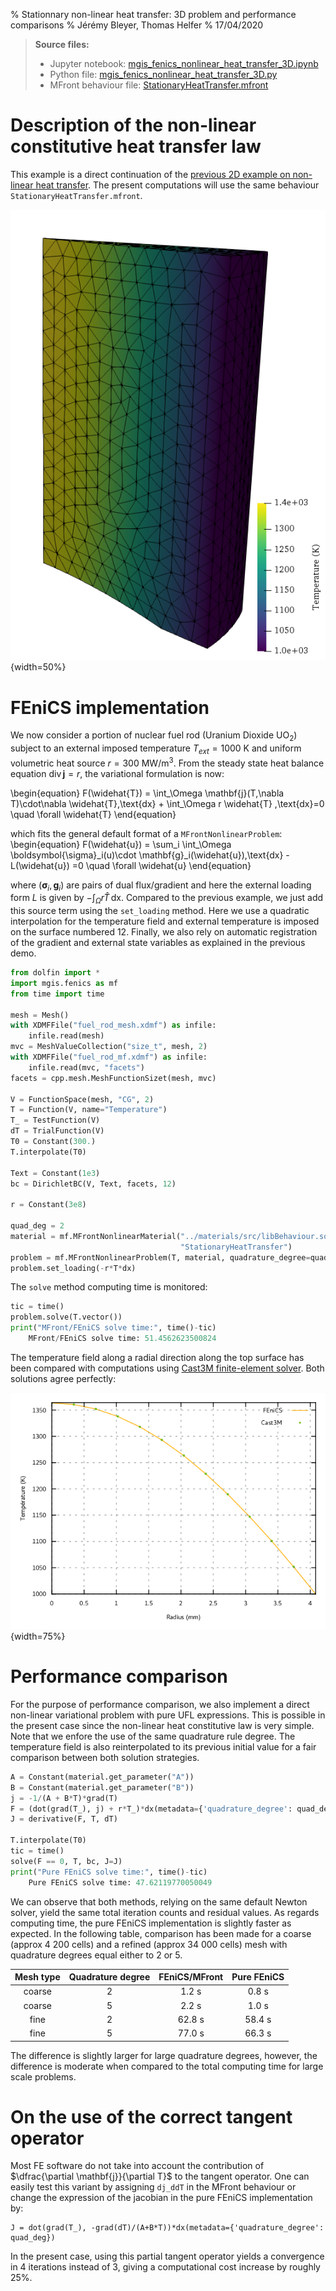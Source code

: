 % Stationnary non-linear heat transfer: 3D problem and performance comparisons
% Jérémy Bleyer, Thomas Helfer
% 17/04/2020

> **Source files:**
>
> * Jupyter notebook: [mgis_fenics_nonlinear_heat_transfer_3D.ipynb](https://gitlab.enpc.fr/navier-fenics/mgis-fenics-demos/raw/master/demos/nonlinear_heat_transfer/mgis_fenics_nonlinear_heat_transfer_3D.ipynb)
> * Python file: [mgis_fenics_nonlinear_heat_transfer_3D.py](https://gitlab.enpc.fr/navier-fenics/mgis-fenics-demos/raw/master/demos/nonlinear_heat_transfer/mgis_fenics_nonlinear_heat_transfer_3D.py)
> * MFront behaviour file: [StationaryHeatTransfer.mfront](https://gitlab.enpc.fr/navier-fenics/mgis-fenics-demos/raw/master/demos/nonlinear_heat_transfer/StationaryHeatTransfer.mfront)

# Description of the non-linear constitutive heat transfer law

This example is a direct continuation of the [previous 2D example on
non-linear heat transfer](mgis_fenics_nonlinear_heat_transfer.html). The
present computations will use the same behaviour
`StationaryHeatTransfer.mfront`.

![](img/fuel_rod_solution.png ""){width=50%}

# FEniCS implementation

We now consider a portion of nuclear fuel rod (Uranium Dioxide
$\text{UO}_2$) subject to an external imposed temperature
$T_{ext}=1000\text{ K}$ and uniform volumetric heat source $r=300 \text{
MW/m}^3$. From the steady state heat balance equation
$\operatorname{div}\mathbf{j} = r$, the variational formulation is now:

\begin{equation}
F(\widehat{T}) = \int_\Omega \mathbf{j}(T,\nabla T)\cdot\nabla \widehat{T}\,\text{dx} + \int_\Omega r \widehat{T} \,\text{dx}=0 \quad \forall \widehat{T}
\end{equation}

which fits the general default format of a `MFrontNonlinearProblem`:
\begin{equation}
F(\widehat{u}) = \sum_i \int_\Omega \boldsymbol{\sigma}_i(u)\cdot \mathbf{g}_i(\widehat{u})\,\text{dx} -L(\widehat{u}) =0 \quad \forall \widehat{u}
\end{equation}

where $(\boldsymbol{\sigma}_i,\mathbf{g}_i)$ are pairs of dual
flux/gradient and here the external loading form $L$ is given by
$-\int_\Omega r \widehat{T} \,\text{dx}$. Compared to the previous
example, we just add this source term using the `set_loading` method.
Here we use a quadratic interpolation for the temperature field and
external temperature is imposed on the surface numbered 12. Finally, we
also rely on automatic registration of the gradient and external state
variables as explained in the previous demo.


```python
from dolfin import *
import mgis.fenics as mf
from time import time

mesh = Mesh()
with XDMFFile("fuel_rod_mesh.xdmf") as infile:
    infile.read(mesh)
mvc = MeshValueCollection("size_t", mesh, 2)
with XDMFFile("fuel_rod_mf.xdmf") as infile:
    infile.read(mvc, "facets")
facets = cpp.mesh.MeshFunctionSizet(mesh, mvc)

V = FunctionSpace(mesh, "CG", 2)
T = Function(V, name="Temperature")
T_ = TestFunction(V)
dT = TrialFunction(V)
T0 = Constant(300.)
T.interpolate(T0)

Text = Constant(1e3)
bc = DirichletBC(V, Text, facets, 12)

r = Constant(3e8)

quad_deg = 2
material = mf.MFrontNonlinearMaterial("../materials/src/libBehaviour.so",
                                      "StationaryHeatTransfer")
problem = mf.MFrontNonlinearProblem(T, material, quadrature_degree=quad_deg, bcs=bc)
problem.set_loading(-r*T*dx)
```

The `solve` method computing time is monitored:


```python
tic = time()
problem.solve(T.vector())
print("MFront/FEniCS solve time:", time()-tic)
    MFront/FEniCS solve time: 51.4562623500824
```

The temperature field along a radial direction along the top surface has
been compared with computations using [Cast3M finite-element
solver](http://www-cast3m.cea.fr/). Both solutions agree perfectly:

![](img/Temperature_Castem_FEniCS.png ""){width=75%}

# Performance comparison

For the purpose of performance comparison, we also implement a direct
non-linear variational problem with pure UFL expressions. This is
possible in the present case since the non-linear heat constitutive law
is very simple. Note that we enfore the use of the same quadrature rule
degree. The temperature field is also reinterpolated to its previous
initial value for a fair comparison between both solution strategies.


```python
A = Constant(material.get_parameter("A"))
B = Constant(material.get_parameter("B"))
j = -1/(A + B*T)*grad(T)
F = (dot(grad(T_), j) + r*T_)*dx(metadata={'quadrature_degree': quad_deg})
J = derivative(F, T, dT)

T.interpolate(T0)
tic = time()
solve(F == 0, T, bc, J=J)
print("Pure FEniCS solve time:", time()-tic)
    Pure FEniCS solve time: 47.62119770050049
```

We can observe that both methods, relying on the same default Newton
solver, yield the same total iteration counts and residual values. As
regards computing time, the pure FEniCS implementation is slightly
faster as expected. In the following table, comparison has been made for
a coarse (approx 4 200 cells) and a refined (approx 34 000 cells) mesh
with quadrature degrees equal either to 2 or 5.

|Mesh type | Quadrature degree | FEniCS/MFront | Pure FEniCS |
|:--------:|:-----------------:|:-------------:|:-----------:|
| coarse   | 2                 |     1.2 s     | 0.8 s       |
| coarse   | 5                 |     2.2 s     | 1.0 s       |
| fine     | 2                 |     62.8 s    | 58.4 s      |
| fine     | 5                 |     77.0 s    | 66.3 s      | 

The difference is slightly larger for large quadrature degrees, however,
the difference is moderate when compared to the total computing time for
large scale problems.

# On the use of the correct tangent operator

Most FE software do not take into account the contribution of
$\dfrac{\partial \mathbf{j}}{\partial T}$ to the tangent operator. One
can easily test this variant by assigning `dj_ddT` in the MFront
behaviour or change the expression of the jacobian in the pure FEniCS
implementation by:

```
J = dot(grad(T_), -grad(dT)/(A+B*T))*dx(metadata={'quadrature_degree': quad_deg})
```

In the present case, using this partial tangent operator yields a
convergence in 4 iterations instead of 3, giving a computational cost
increase by roughly 25%.
